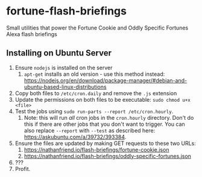 # fortune-flash-briefings
Small utilities that power the Fortune Cookie and Oddly Specific Fortunes Alexa flash briefings

## Installing on Ubuntu Server

1. Ensure `nodejs` is installed on the server
    1. `apt-get` installs an old version - use this method instead: https://nodejs.org/en/download/package-manager/#debian-and-ubuntu-based-linux-distributions
2. Copy both files to `/etc/cron.daily` and remove the `.js` extension
3. Update the permissions on both files to be executable: `sudo chmod u+x <file>`
4. Test the jobs using `sudo run-parts --report /etc/cron.hourly`.
    1. Note: this will run _all_ cron jobs in the `cron.hourly` directory. Don't do this if there are other jobs that you don't want to trigger.  You can also replace `--report` with `--test` as described here: https://askubuntu.com/a/39732/393384.
5. Ensure the files are updated by making GET requests to these two URLs:
    1. https://nathanfriend.io/flash-briefings/fortune-cookie.json
    2. https://nathanfriend.io/flash-briefings/oddly-specific-fortunes.json
6. ???
7. Profit.